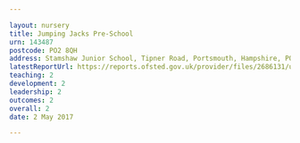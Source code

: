 ```yaml
---

layout: nursery
title: Jumping Jacks Pre-School
urn: 143487
postcode: PO2 8QH
address: Stamshaw Junior School, Tipner Road, Portsmouth, Hampshire, PO2 8QH
latestReportUrl: https://reports.ofsted.gov.uk/provider/files/2686131/urn/143487.pdf
teaching: 2
development: 2
leadership: 2
outcomes: 2
overall: 2
date: 2 May 2017

---
```

